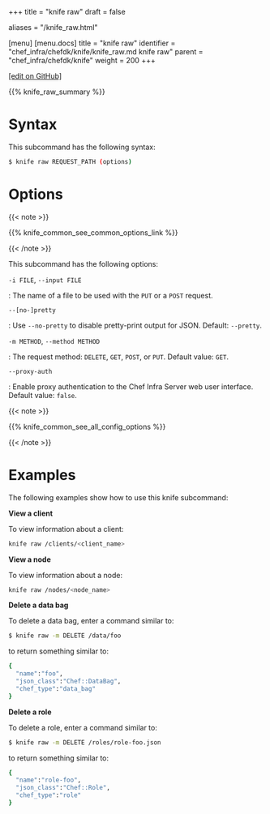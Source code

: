 +++
title = "knife raw"
draft = false

aliases = "/knife_raw.html"

[menu]
  [menu.docs]
    title = "knife raw"
    identifier = "chef_infra/chefdk/knife/knife_raw.md knife raw"
    parent = "chef_infra/chefdk/knife"
    weight = 200
+++    

[\[edit on GitHub\]](https://github.com/chef/chef-web-docs/blob/master/content/knife_raw.md)

{{% knife_raw_summary %}}

Syntax
======

This subcommand has the following syntax:

``` bash
$ knife raw REQUEST_PATH (options)
```

Options
=======

{{< note >}}

{{% knife_common_see_common_options_link %}}

{{< /note >}}

This subcommand has the following options:

`-i FILE`, `--input FILE`

:   The name of a file to be used with the `PUT` or a `POST` request.

`--[no-]pretty`

:   Use `--no-pretty` to disable pretty-print output for JSON. Default:
    `--pretty`.

`-m METHOD`, `--method METHOD`

:   The request method: `DELETE`, `GET`, `POST`, or `PUT`. Default
    value: `GET`.

`--proxy-auth`

:   Enable proxy authentication to the Chef Infra Server web user
    interface. Default value: `false`.

{{< note >}}

{{% knife_common_see_all_config_options %}}

{{< /note >}}

Examples
========

The following examples show how to use this knife subcommand:

**View a client**

To view information about a client:

``` bash
knife raw /clients/<client_name>
```

**View a node**

To view information about a node:

``` bash
knife raw /nodes/<node_name>
```

**Delete a data bag**

To delete a data bag, enter a command similar to:

``` bash
$ knife raw -m DELETE /data/foo
```

to return something similar to:

``` bash
{
  "name":"foo",
  "json_class":"Chef::DataBag",
  "chef_type":"data_bag"
}
```

**Delete a role**

To delete a role, enter a command similar to:

``` bash
$ knife raw -m DELETE /roles/role-foo.json
```

to return something similar to:

``` bash
{
  "name":"role-foo",
  "json_class":"Chef::Role",
  "chef_type":"role"
}
```
